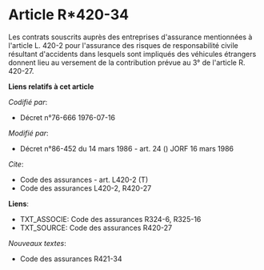 # Article R*420-34

Les contrats souscrits auprès des entreprises d'assurance mentionnées à l'article L. 420-2 pour l'assurance des risques de
responsabilité civile résultant d'accidents dans lesquels sont impliqués des véhicules étrangers donnent lieu au versement de
la contribution prévue au 3° de l'article R. 420-27.

**Liens relatifs à cet article**

_Codifié par_:

  - Décret n°76-666 1976-07-16

_Modifié par_:

  - Décret n°86-452 du 14 mars 1986 - art. 24 () JORF 16 mars 1986

_Cite_:

  - Code des assurances - art. L420-2 (T)
  - Code des assurances L420-2, R420-27

**Liens**:

  - TXT_ASSOCIE: Code des assurances R324-6, R325-16
  - TXT_SOURCE: Code des assurances R420-27

_Nouveaux textes_:

  - Code des assurances R421-34
